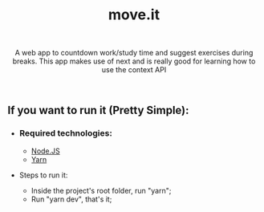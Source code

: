 <h1 align="center">
  move.it
</h1>
<br>
<p align="center">
  A web app to countdown work/study time and suggest exercises during breaks. This app makes use of next and is really good for learning how to use the context API
</p>
<br>

## If you want to run it (Pretty Simple):
  * ### Required technologies:
    * [Node.JS](https://nodejs.org/en/)
    * [Yarn](https://yarnpkg.com/getting-started/install)
    
  * Steps to run it:
    * Inside the project's root folder, run "yarn";
    * Run "yarn dev", that's it;
